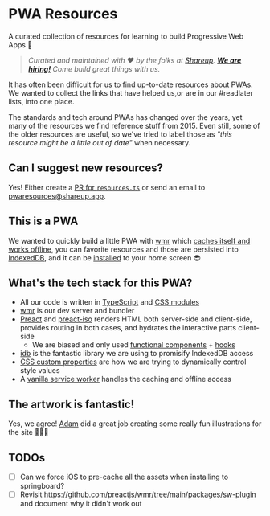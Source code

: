 # PWA Resources

A curated collection of resources for learning to build Progressive Web Apps 💪

> _Curated and maintained with ♥ by the folks at [Shareup][org]. **[We are hiring!][hiring]** Come build great things with us._

[org]: https://github.com/shareup
[hiring]: https://shareup.app/jobs/senior-web-engineer/

It has often been difficult for us to find up-to-date resources about PWAs. We wanted to collect the links that have helped us,or are in our #readlater lists, into one place. 

The standards and tech around PWAs has changed over the years, yet many of the resources we find reference stuff from 2015. Even still, some of the older resources are useful, so we've tried to label those as _"this resource might be a little out of date"_ when necessary.

## Can I suggest new resources?

Yes! Either create a [PR for `resources.ts`][rts] or send an email to [pwaresources@shareup.app](mailto:pwaresources@shareup.app?subject=New+resource+💪).

[rts]: https://github.com/shareup/pwa-resources/blob/main/public/resources.ts

## This is a PWA

We wanted to quickly build a little PWA with [wmr][] which [caches itself and works offline][offline], you can favorite resources and those are persisted into [IndexedDB][], and it can be [installed][] to your home screen 😎 

[wmr]: https://wmr.dev
[offline]: https://developer.mozilla.org/en-US/docs/Web/Progressive_web_apps/Offline_Service_workers
[IndexedDB]: https://developer.mozilla.org/en-US/docs/Web/API/IndexedDB_API
[installed]: https://developer.mozilla.org/en-US/docs/Web/Progressive_web_apps/Installable_PWAs

## What's the tech stack for this PWA?

* All our code is written in [TypeScript][] and [CSS modules][]
* [wmr][] is our dev server and bundler
* [Preact][] and [preact-iso][] renders HTML both server-side and client-side, provides routing in both cases, and hydrates the interactive parts client-side
	* We are biased and only used [functional components][] + [hooks][]
* [idb][] is the fantastic library we are using to promisify IndexedDB access
* [CSS custom properties][] are how we are trying to dynamically control style values
* A [vanilla service worker][] handles the caching and offline access

[TypeScript]: https://www.typescriptlang.org
[Preact]: https://preactjs.com
[preact-iso]: https://github.com/preactjs/wmr/tree/main/packages/preact-iso
[idb]: https://github.com/jakearchibald/idb
[CSS modules]: https://github.com/css-modules/css-modules
[CSS custom properties]: https://developer.mozilla.org/en-US/docs/Web/CSS/Using_CSS_custom_properties
[vanilla service worker]: https://github.com/shareup/pwa-resources/blob/main/public/service-worker.ts
[functional components]: https://preactjs.com/guide/v10/components#functional-components
[hooks]: https://preactjs.com/guide/v10/hooks

## The artwork is fantastic!

Yes, we agree! [Adam][] did a great job creating some really fun illustrations for the site 💪😎👏

[Adam]: https://dribbble.com/number1gun

## TODOs

- [ ] Can we force iOS to pre-cache all the assets when installing to springboard?
- [ ] Revisit <https://github.com/preactjs/wmr/tree/main/packages/sw-plugin> and document why it didn't work out
